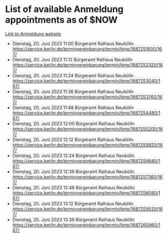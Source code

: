 # List of available Anmeldung appointments as of $NOW
[Link to Anmeldung website](https://service.berlin.de/terminvereinbarung/termin/tag.php?termin=1&anliegen[]=120686&dienstleisterlist=122210,122217,327316,122219,327312,122227,327314,122231,327346,122243,327348,122254,122252,329742,122260,329745,122262,329748,122271,327278,122273,327274,122277,327276,330436,122280,327294,122282,327290,122284,327292,122291,327270,122285,327266,122286,327264,122296,327268,150230,329760,122297,327286,122294,327284,122312,329763,122314,329775,122304,327330,122311,327334,122309,327332,317869,122281,327352,122279,329772,122283,122276,327324,122274,327326,122267,329766,122246,327318,122251,327320,122257,327322,122208,327298,122226,327300&herkunft=http%3A%2F%2Fservice.berlin.de%2Fdienstleistung%2F120686%2F)
- Dienstag, 20. Juni 2023 11:00 Bürgeramt Rathaus Neukölln https://service.berlin.de/terminvereinbarung/termin/time/1687251600/167/
- Dienstag, 20. Juni 2023 11:12 Bürgeramt Rathaus Neukölln https://service.berlin.de/terminvereinbarung/termin/time/1687252320/167/
- Dienstag, 20. Juni 2023 11:24 Bürgeramt Rathaus Neukölln https://service.berlin.de/terminvereinbarung/termin/time/1687253040/167/
- Dienstag, 20. Juni 2023 11:36 Bürgeramt Rathaus Neukölln https://service.berlin.de/terminvereinbarung/termin/time/1687253760/167/
- Dienstag, 20. Juni 2023 11:48 Bürgeramt Rathaus Neukölln https://service.berlin.de/terminvereinbarung/termin/time/1687254480/167/
- Dienstag, 20. Juni 2023 12:00 Bürgeramt Rathaus Neukölln https://service.berlin.de/terminvereinbarung/termin/time/1687255200/167/
- Dienstag, 20. Juni 2023 12:12 Bürgeramt Rathaus Neukölln https://service.berlin.de/terminvereinbarung/termin/time/1687255920/167/
- Dienstag, 20. Juni 2023 12:24 Bürgeramt Rathaus Neukölln https://service.berlin.de/terminvereinbarung/termin/time/1687256640/167/
- Dienstag, 20. Juni 2023 12:36 Bürgeramt Rathaus Neukölln https://service.berlin.de/terminvereinbarung/termin/time/1687257360/167/
- Dienstag, 20. Juni 2023 12:48 Bürgeramt Rathaus Neukölln https://service.berlin.de/terminvereinbarung/termin/time/1687258080/167/
- Dienstag, 20. Juni 2023 13:12 Bürgeramt Rathaus Neukölln https://service.berlin.de/terminvereinbarung/termin/time/1687259520/167/
- Dienstag, 20. Juni 2023 13:36 Bürgeramt Rathaus Neukölln https://service.berlin.de/terminvereinbarung/termin/time/1687260960/167/
